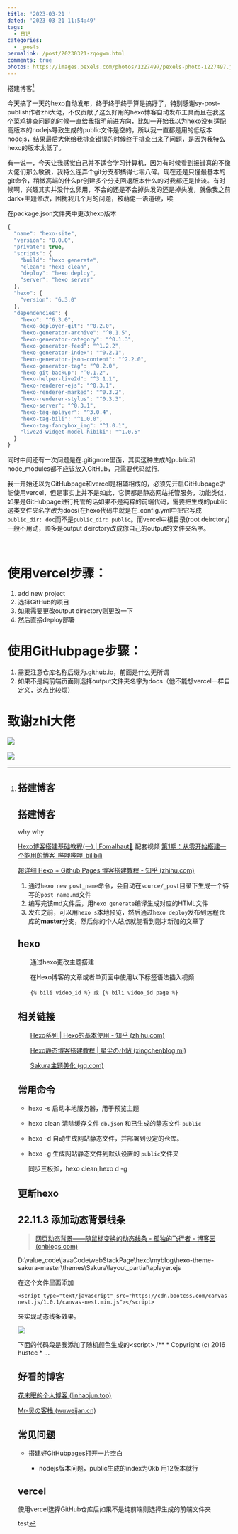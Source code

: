 ```yaml
---
title: '2023-03-21 '
dated: '2023-03-21 11:54:49'
tags:
  - 日记
categories:
  - _posts
permalink: /post/20230321-zqogwm.html
comments: true
photos: https://images.pexels.com/photos/1227497/pexels-photo-1227497.jpeg?auto=compress&cs=tinysrgb&w=1260&h=750&dpr=1
---
```


搭建博客[^1]

今天搞了一天的hexo自动发布，终于终于终于算是搞好了，特别感谢sy-post-publish作者zhi大佬，不仅贡献了这么好用的hexo博客自动发布工具而且在我这个菜鸡排查问题的时候一直给我指明前进方向，比如一开始我以为hexo没有适配高版本的nodejs导致生成的public文件是空的，所以我一直都是用的低版本nodejs，结果最后大佬给我排查错误的时候终于排查出来了问题，是因为我特么hexo的版本太低了。

有一说一，今天让我感觉自己并不适合学习计算机，因为有时候看到报错真的不像大佬们那么敏锐，我特么连弄个git分支都搞得七零八碎。现在还是只懂最基本的git命令，稍微高端的什么pr创建多个分支回退版本什么的对我都还是扯淡。有时候啊，兴趣其实并没什么卵用，不会的还是不会掉头发的还是掉头发，就像我之前dark+主题修改，困扰我几个月的问题，被萌佬一语道破，唉

在package.json文件夹中更改hexo版本

```js
{
  "name": "hexo-site",
  "version": "0.0.0",
  "private": true,
  "scripts": {
    "build": "hexo generate",
    "clean": "hexo clean",
    "deploy": "hexo deploy",
    "server": "hexo server"
  },
  "hexo": {
    "version": "6.3.0"
  },
  "dependencies": {
    "hexo": "^6.3.0",
    "hexo-deployer-git": "^0.2.0",
    "hexo-generator-archive": "^0.1.5",
    "hexo-generator-category": "^0.1.3",
    "hexo-generator-feed": "^1.2.2",
    "hexo-generator-index": "^0.2.1",
    "hexo-generator-json-content": "^2.2.0",
    "hexo-generator-tag": "^0.2.0",
    "hexo-git-backup": "^0.1.2",
    "hexo-helper-live2d": "^3.1.1",
    "hexo-renderer-ejs": "^0.3.1",
    "hexo-renderer-marked": "^0.3.2",
    "hexo-renderer-stylus": "^0.3.3",
    "hexo-server": "^0.3.1",
    "hexo-tag-aplayer": "^3.0.4",
    "hexo-tag-bili": "^1.0.0",
    "hexo-tag-fancybox_img": "^1.0.1",
    "live2d-widget-model-hibiki": "^1.0.5"
  }
}

```

同时中间还有一次问题是在.gitignore里面，其实这种生成的public和node_modules都不应该放入GitHub，只需要代码就行.

我一开始还以为GitHubpage和vercel是相辅相成的，必须先开启GitHubpage才能使用vercel，但是事实上并不是如此，它俩都是静态网站托管服务，功能类似，如果是GitHubpage进行托管的话如果不是纯粹的前端代码，需要把生成的public这类文件夹名字改为docs(在hexo代码中就是在_config.yml中把它写成`public_dir: doc`​而不是`public_dir: public`​。而vercel中根目录(root deirctory)一般不用动，顶多是output deirctory改成你自己的output的文件夹名字。

‍

# 使用vercel步骤：

1. add new project
2. 选择GitHub的项目
3. 如果需要更改output directory则更改一下
4. 然后直接deploy部署

# 使用GitHubpage步骤：

1. 需要注意仓库名称后缀为.github.io，前面是什么无所谓
2. 如果不是纯前端页面则选择output文件夹名字为docs（他不能想vercel一样自定义，这点比较烦）

# 致谢zhi大佬

​![](https://raw.githubusercontent.com/Chenm4/ImageOnline/master/siyuan/hexo/202303212236078.png)​​

​![](https://raw.githubusercontent.com/Chenm4/ImageOnline/master/siyuan/hexo/202303212236998.png)​

[^1]: # 搭建博客

    # 搭建博客

    why  why

    [Hexo博客搭建基础教程(一) | Fomalhaut🥝](https://www.fomal.cc/posts/e593433d.html) 配套视频 [第1期：从零开始搭建一个能用的博客_哔哩哔哩_bilibili](https://www.bilibili.com/video/BV1G84y1B7NH/?spm_id_from=..search-card.all.click&vd_source=9d39a931f34500bcd5ae0170a26fd7c7)

    [超详细 Hexo + Github Pages 博客搭建教程 - 知乎 (zhihu.com)](https://zhuanlan.zhihu.com/p/370635512)

    1. 通过`hexo new post_name`​命令，会自动在`source/_post`​目录下生成一个待写的`post_name.md`​文件
    2. 编写完该md文件后，用`hexo generate`​编译生成对应的HTML文件
    3. 发布之前，可以用`hexo s`​本地预览，然后通过`hexo deploy`​发布到远程仓库的**master**分支，然后你的个人站点就能看到刚才新加的文章了

    # hexo

    　　通过hexo更改主题搭建

    　　在Hexo博客的文章或者单页面中使用以下标签语法插入视频

    　　`{% bili video_id %} 或 {% bili video_id page %}`

    ## 相关链接

    　　[Hexo系列 | Hexo的基本使用 - 知乎 (zhihu.com)](https://zhuanlan.zhihu.com/p/85037427)

    　　[Hexo静态博客搭建教程 | 星尘の小站 (xingchenblog.ml)](https://xingchenblog.ml/2021/06/27/Hexo%E9%9D%99%E6%80%81%E5%8D%9A%E5%AE%A2%E6%90%AD%E5%BB%BA%E6%95%99%E7%A8%8B/)

    　　[Sakura主题美化 (qq.com)](https://mp.weixin.qq.com/s/OAyOA28-bTJLE6aKtzpoqg)

    ## 常用命令

    * hexo -s  启动本地服务器，用于预览主题
    * hexo clean 清除缓存文件 `db.json`​ 和已生成的静态文件 `public`​
    * hexo -d 自动生成网站静态文件，并部署到设定的仓库。
    * hexo -g 生成网站静态文件到默认设置的 `public`​ 文件夹

      同步三板斧，hexo clean,hexo d -g

    # 更新hexo

    ## 22.11.3 添加动态背景线条

    > [网页动态背景——随鼠标变换的动态线条 - 孤独的飞行者 - 博客园 (cnblogs.com)](https://www.cnblogs.com/qq597585136/p/7019755.html)
    >

    D:\value_code\javaCode\webStackPage\hexo\myblog\hexo-theme-sakura-master\themes\Sakura\layout_partial\aplayer.ejs

    在这个文件里面添加

    ```
    <script type="text/javascript" src="https://cdn.bootcss.com/canvas-nest.js/1.0.1/canvas-nest.min.js"></script>
    ```
    来实现动态线条效果。

    ![](https://github.com/Chenm4/ImageOnline/raw/master//siyuan/hexo/202303231154027.png)

    下面的代码段是我添加了随机颜色生成的&lt;script&gt;    /**     * Copyright (c) 2016 hustcc     * ...[^2]

    ## 好看的博客

    [花未眠的个人博客 (linhaojun.top)](https://www.linhaojun.top/?utm_source=ld246.com)

    [Mr-吴の客栈 (wuweijan.cn)](https://www.wuweijan.cn/)

    # 常见问题

    * 搭建好GitHubpages打开一片空白

      * nodejs版本问题，public生成的index为0kb  用12版本就行

    # vercel

    使用vercel选择GitHub仓库后如果不是纯前端则选择生成的前端文件夹

    test


[^2]: 
    ```js
    <script>
        /**
         * Copyright (c) 2016 hustcc
         * License: MIT
         * Version: v1.0.1
         * GitHub: https://github.com/hustcc/canvas-nest.js
         **/
        !
            function() {
                function n(n, e, t) {
                    return n.getAttribute(e) || t
                }
                function e(n) {
                    return document.getElementsByTagName(n)
                }
                function t() {
                    var t = e("script"),
                        o = t.length,
                        i = t[o - 1];
                    var color = randomColor()
                    window.alert(color)

                    return {
                        l: o,
                        z: n(i, "zIndex", -1),
                        o: n(i, "opacity", .99),
                        c: n(i, "color", (color)),
                        n: n(i, "count", 299)
                    }
                }
                function randomColor() {
                    // var color = ["217,104,9"]
                    var color = ["254,67,101","17,63,61","20,68,106","217,104,9"]

                    // return "rgb(" + (~~(Math.random() * 255)) + "," + (~~(Math.random() * 255)) + "," + (~~(Math
                    //     .random() * 255)) + ")";
                    return color[(~~Math.random() * color.length)]
                }
                function o() {
                    a = m.width = window.innerWidth || document.documentElement.clientWidth || document.body.clientWidth,
                        c = m.height = window.innerHeight || document.documentElement.clientHeight || document.body.clientHeight
                }
                function i() {
                    r.clearRect(0, 0, a, c);
                    var n, e, t, o, m, l;
                    s.forEach(function(i, x) {
                        for (i.x += i.xa, i.y += i.ya, i.xa *= i.x > a || i.x < 0 ? -1 : 1, i.ya *= i.y > c || i.y < 0 ? -1 : 1, r.fillRect(i.x - .5, i.y - .5, 1, 1), e = x + 1; e < u.length; e++) n = u[e],
                        null !== n.x && null !== n.y && (o = i.x - n.x, m = i.y - n.y, l = o * o + m * m, l < n.max && (n === y && l >= n.max / 2 && (i.x -= .03 * o, i.y -= .03 * m), t = (n.max - l) / n.max, r.beginPath(), r.lineWidth = t / 2, r.strokeStyle = "rgba(" + d.c + "," + (t + .2) + ")", r.moveTo(i.x, i.y), r.lineTo(n.x, n.y), r.stroke()))
                    }),
                        x(i)
                }
                var a, c, u, m = document.createElement("canvas"),
                    d = t(),
                    l = "c_n" + d.l,
                    r = m.getContext("2d"),
                    x = window.requestAnimationFrame || window.webkitRequestAnimationFrame || window.mozRequestAnimationFrame || window.oRequestAnimationFrame || window.msRequestAnimationFrame ||
                        function(n) {
                            window.setTimeout(n, 1e3 / 45)
                        },
                    w = Math.random,
                    y = {
                        x: null,
                        y: null,
                        max: 2e4
                    };
                m.id = l,
                    m.style.cssText = "position:fixed;top:0;left:0;z-index:" + d.z + ";opacity:" + d.o,
                    e("body")[0].appendChild(m),
                    o(),
                    window.onresize = o,
                    window.onmousemove = function(n) {
                        n = n || window.event,
                            y.x = n.clientX,
                            y.y = n.clientY
                    },
                    window.onmouseout = function() {
                        y.x = null,
                            y.y = null
                    };
                for (var s = [], f = 0; d.n > f; f++) {
                    var h = w() * a,
                        g = w() * c,
                        v = 2 * w() - 1,
                        p = 2 * w() - 1;
                    s.push({
                        x: h,
                        y: g,
                        xa: v,
                        ya: p,
                        max: 6e3
                    })
                }
                u = s.concat([y]),
                    setTimeout(function() {
                            i()
                        },
                        100)
            } ();
    </script>
    ```
